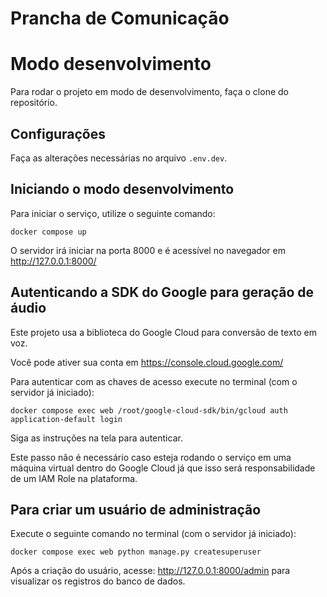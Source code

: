 # Prancha de Comunicação

# Modo desenvolvimento

Para rodar o projeto em modo de desenvolvimento, faça o clone do repositório.

## Configurações

Faça as alterações necessárias no arquivo `.env.dev`.

## Iniciando o modo desenvolvimento

Para iniciar o serviço, utilize o seguinte comando:

```
docker compose up
```

O servidor irá iniciar na porta 8000 e é acessível no navegador em http://127.0.0.1:8000/

## Autenticando a SDK do Google para geração de áudio

Este projeto usa a biblioteca do Google Cloud para conversão de texto em voz.

Você pode ativer sua conta em https://console.cloud.google.com/

Para autenticar com as chaves de acesso execute no terminal (com o servidor já iniciado):

```
docker compose exec web /root/google-cloud-sdk/bin/gcloud auth application-default login
```

Siga as instruções na tela para autenticar.

Este passo não é necessário caso esteja rodando o serviço em uma máquina virtual dentro do Google Cloud já que isso será responsabilidade de um IAM Role na plataforma.

## Para criar um usuário de administração

Execute o seguinte comando no terminal (com o servidor já iniciado):

```
docker compose exec web python manage.py createsuperuser
```

Após a criação do usuário, acesse: http://127.0.0.1:8000/admin para visualizar os registros do banco de dados.